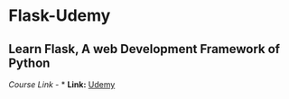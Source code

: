 # Flask-Udemy
## Learn Flask, A web Development Framework of Python
 
*Course Link* - * __Link:__ [Udemy](https://www.udemy.com/course/learn-flask-a-web-development-framework-of-python/)

